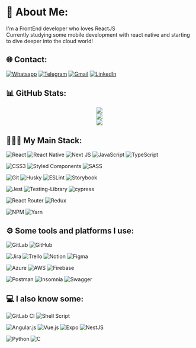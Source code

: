 # 💫 About Me:
<p>I'm a FrontEnd developer who loves ReactJS<br>Currently studying some mobile development with react native and starting to dive deeper into the cloud world!</p>


## 🌐 Contact:

[![Whatsapp](https://img.shields.io/badge/-WhatsApp-25D366?style=for-the-badge&logo=whatsapp&logoColor=white)](https://web.whatsapp.com/send?phone=+5541999843133) 
[![Telegram](https://img.shields.io/badge/Telegram-2CA5E0?style=for-the-badge&logo=telegram&logoColor=white)](https://t.me/felahgs)
[![Gmail](https://img.shields.io/badge/Gmail-D14836.svg?style=for-the-badge&logo=gmail&logoColor=white)](mailto:fgsouza93@gmail.com?subject=[GitHub]%Contact) [![LinkedIn](https://img.shields.io/badge/LinkedIn-%230077B5.svg?style=for-the-badge&logo=linkedin&logoColor=white)](https://linkedin.com/in/felipe-souza-aa9aa773) 
<br/>

## 📊 GitHub Stats:
<div align="center">
  
  <img src="https://github-readme-stats.vercel.app/api?username=felahgs&theme=nightowl&hide_border=false&include_all_commits=true&count_private=false">
  <br/>
  <img src="https://github-readme-streak-stats.herokuapp.com/?user=felahgs&theme=nightowl&hide_border=false">
  <br/>
  <img src="https://github-readme-stats.vercel.app/api/top-langs/?username=felahgs&theme=nightowl&hide_border=false&include_all_commits=true&count_private=false&layout=compact">
</div>

## 🧑🏽‍💻 My Main Stack:
![React](https://img.shields.io/badge/react-%2320232a.svg?style=for-the-badge&logo=react&logoColor=%2361DAFB) ![React Native](https://img.shields.io/badge/react_native-%2320232a.svg?style=for-the-badge&logo=react&logoColor=%2361DAFB) ![Next JS](https://img.shields.io/badge/Next-black?style=for-the-badge&logo=next.js&logoColor=white) ![JavaScript](https://img.shields.io/badge/javascript-%23323330.svg?style=for-the-badge&logo=javascript&logoColor=%23F7DF1E) ![TypeScript](https://img.shields.io/badge/typescript-%23007ACC.svg?style=for-the-badge&logo=typescript&logoColor=white) 

![CSS3](https://img.shields.io/badge/css3-%231572B6.svg?style=for-the-badge&logo=css3&logoColor=white) ![Styled Components](https://img.shields.io/badge/styled--components-DB7093?style=for-the-badge&logo=styled-components&logoColor=white) ![SASS](https://img.shields.io/badge/SASS-hotpink.svg?style=for-the-badge&logo=SASS&logoColor=white) 

![Git](https://img.shields.io/badge/git-%23F05033.svg?style=for-the-badge&logo=git&logoColor=white) ![Husky](https://img.shields.io/badge/%F0%9F%90%B6HUSKY-brightgreen?style=for-the-badge&logoColor=white) ![ESLint](https://img.shields.io/badge/ESLint-4B3263?style=for-the-badge&logo=eslint&logoColor=white) ![Storybook](https://img.shields.io/badge/-Storybook-FF4785?style=for-the-badge&logo=storybook&logoColor=white)

![Jest](https://img.shields.io/badge/-jest-%23C21325?style=for-the-badge&logo=jest&logoColor=white) 	![Testing-Library](https://img.shields.io/badge/-TestingLibrary-%23E33332?style=for-the-badge&logo=testing-library&logoColor=white) ![cypress](https://img.shields.io/badge/-cypress-%23E5E5E5?style=for-the-badge&logo=cypress&logoColor=058a5e)

 ![React Router](https://img.shields.io/badge/React_Router-CA4245?style=for-the-badge&logo=react-router&logoColor=white) ![Redux](https://img.shields.io/badge/redux-%23593d88.svg?style=for-the-badge&logo=redux&logoColor=white) 
 
 ![NPM](https://img.shields.io/badge/NPM-%23000000.svg?style=for-the-badge&logo=npm&logoColor=white) ![Yarn](https://img.shields.io/badge/yarn-%232C8EBB.svg?style=for-the-badge&logo=yarn&logoColor=white)
 <br/>
 
 ## ⚙️ Some tools and platforms I use:
![GitLab](https://img.shields.io/badge/gitlab-%23181717.svg?style=for-the-badge&logo=gitlab&logoColor=white) ![GitHub](https://img.shields.io/badge/github-%23121011.svg?style=for-the-badge&logo=github&logoColor=white)

![Jira](https://img.shields.io/badge/jira-%230A0FFF.svg?style=for-the-badge&logo=jira&logoColor=white) ![Trello](https://img.shields.io/badge/Trello-%23026AA7.svg?style=for-the-badge&logo=Trello&logoColor=white) ![Notion](https://img.shields.io/badge/Notion-%23000000.svg?style=for-the-badge&logo=notion&logoColor=white)  ![Figma](https://img.shields.io/badge/figma-%23F24E1E.svg?style=for-the-badge&logo=figma&logoColor=white)

![Azure](https://img.shields.io/badge/azure-%230072C6.svg?style=for-the-badge&logo=azure-devops&logoColor=white) ![AWS](https://img.shields.io/badge/AWS-%23FF9900.svg?style=for-the-badge&logo=amazon-aws&logoColor=white) ![Firebase](https://img.shields.io/badge/firebase-%23039BE5.svg?style=for-the-badge&logo=firebase)

![Postman](https://img.shields.io/badge/Postman-FF6C37?style=for-the-badge&logo=postman&logoColor=white) ![Insomnia](https://img.shields.io/badge/Insomnia-black?style=for-the-badge&logo=insomnia&logoColor=5849BE) 	![Swagger](https://img.shields.io/badge/-Swagger-%23Clojure?style=for-the-badge&logo=swagger&logoColor=white)
<br/>
	  
 

## 💻 I also know some:
![GitLab CI](https://img.shields.io/badge/gitlab%20ci-%23181717.svg?style=for-the-badge&logo=gitlab&logoColor=white) ![Shell Script](https://img.shields.io/badge/shell_script-%23121011.svg?style=for-the-badge&logo=gnu-bash&logoColor=white)

![Angular.js](https://img.shields.io/badge/angular.js-%23E23237.svg?style=for-the-badge&logo=angularjs&logoColor=white) ![Vue.js](https://img.shields.io/badge/vuejs-%2335495e.svg?style=for-the-badge&logo=vuedotjs&logoColor=%234FC08D) ![Expo](https://img.shields.io/badge/expo-1C1E24?style=for-the-badge&logo=expo&logoColor=#D04A37) ![NestJS](https://img.shields.io/badge/nestjs-%23E0234E.svg?style=for-the-badge&logo=nestjs&logoColor=white) 

![Python](https://img.shields.io/badge/python-3670A0?style=for-the-badge&logo=python&logoColor=ffdd54) ![C](https://img.shields.io/badge/c-%2300599C.svg?style=for-the-badge&logo=c&logoColor=white)          





